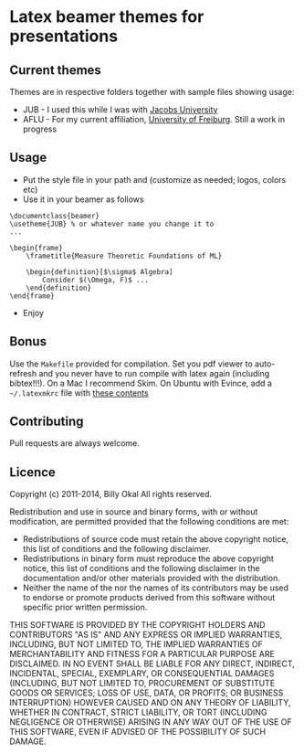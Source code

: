 # Latex beamer themes for presentations

## Current themes
Themes are in respective folders together with sample files showing usage:

- JUB - I used this while I was with [Jacobs University](http://www.jacobs-university.de)
- AFLU - For my current affiliation, [University of Freiburg](http://srl.informatik.uni-freiburg.de). Still a work in progress


## Usage
* Put the style file in your path and (customize as needed; logos, colors etc)
* Use it in your beamer as follows
``` 
\documentclass{beamer}
\usetheme{JUB} % or whatever name you change it to
...

\begin{frame}
    \frametitle{Measure Theoretic Foundations of ML}
    
    \begin{definition}[$\sigma$ Algebra]
        Consider $(\Omega, F)$ ...
    \end{definition}
\end{frame}

```
* Enjoy


## Bonus
Use the ``` Makefile ``` provided for compilation. Set you pdf viewer to auto-refresh and you never have to run compile with latex again (including bibtex!!!). On a Mac I recommend Skim. On Ubuntu with Evince, add a ```~/.latexmkrc``` file with [these contents](https://gist.github.com/makokal/6626722)

## Contributing
Pull requests are always welcome.




## Licence

Copyright (c) 2011-2014, Billy Okal
All rights reserved.

Redistribution and use in source and binary forms, with or without
modification, are permitted provided that the following conditions are met:
* Redistributions of source code must retain the above copyright notice, this list of conditions and the following disclaimer.
* Redistributions in binary form must reproduce the above copyright notice, this list of conditions and the following disclaimer in the documentation and/or other materials provided with the distribution.
* Neither the name of the <organization> nor the names of its contributors may be used to endorse or promote products derived from this software without specific prior written permission.

THIS SOFTWARE IS PROVIDED BY THE COPYRIGHT HOLDERS AND CONTRIBUTORS "AS IS" AND
ANY EXPRESS OR IMPLIED WARRANTIES, INCLUDING, BUT NOT LIMITED TO, THE IMPLIED
WARRANTIES OF MERCHANTABILITY AND FITNESS FOR A PARTICULAR PURPOSE ARE
DISCLAIMED. IN NO EVENT SHALL <COPYRIGHT HOLDER> BE LIABLE FOR ANY
DIRECT, INDIRECT, INCIDENTAL, SPECIAL, EXEMPLARY, OR CONSEQUENTIAL DAMAGES
(INCLUDING, BUT NOT LIMITED TO, PROCUREMENT OF SUBSTITUTE GOODS OR SERVICES;
LOSS OF USE, DATA, OR PROFITS; OR BUSINESS INTERRUPTION) HOWEVER CAUSED AND
ON ANY THEORY OF LIABILITY, WHETHER IN CONTRACT, STRICT LIABILITY, OR TORT
(INCLUDING NEGLIGENCE OR OTHERWISE) ARISING IN ANY WAY OUT OF THE USE OF THIS
SOFTWARE, EVEN IF ADVISED OF THE POSSIBILITY OF SUCH DAMAGE.
